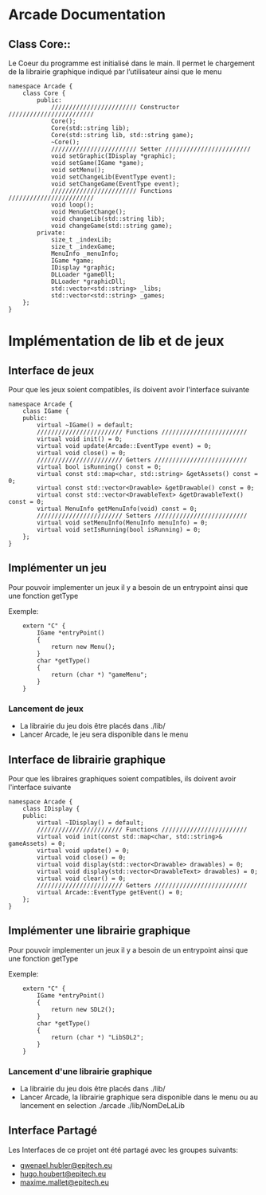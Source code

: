 
# Arcade Documentation

## Class Core::
Le Coeur du programme est initialisé dans le main. Il permet le chargement de la librairie graphique indiqué par l’utilisateur ainsi que le menu

```
namespace Arcade {
    class Core {
        public:
            //////////////////////// Constructor ////////////////////////
            Core();
            Core(std::string lib);
            Core(std::string lib, std::string game);
            ~Core();
            //////////////////////// Setter ////////////////////////
            void setGraphic(IDisplay *graphic);
            void setGame(IGame *game);
            void setMenu();
            void setChangeLib(EventType event);
            void setChangeGame(EventType event);
            //////////////////////// Functions ////////////////////////
            void loop();
            void MenuGetChange();
            void changeLib(std::string lib);
            void changeGame(std::string game);
        private:
            size_t _indexLib;
            size_t _indexGame;
            MenuInfo _menuInfo;
            IGame *game;
            IDisplay *graphic;
            DLLoader *gameDll;
            DLLoader *graphicDll;
            std::vector<std::string> _libs;
            std::vector<std::string> _games;
    };
}
```

# Implémentation de lib et de jeux

## Interface de jeux

Pour que les jeux soient compatibles, ils doivent avoir l'interface suivante

```
namespace Arcade {
    class IGame {
    public:
        virtual ~IGame() = default;
        //////////////////////// Functions ////////////////////////
        virtual void init() = 0;
        virtual void update(Arcade::EventType event) = 0;
        virtual void close() = 0;
        //////////////////////// Getters //////////////////////////
        virtual bool isRunning() const = 0;
        virtual const std::map<char, std::string> &getAssets() const = 0;
        virtual const std::vector<Drawable> &getDrawable() const = 0;
        virtual const std::vector<DrawableText> &getDrawableText() const = 0;
        virtual MenuInfo getMenuInfo(void) const = 0;
        //////////////////////// Setters //////////////////////////
        virtual void setMenuInfo(MenuInfo menuInfo) = 0;
        virtual void setIsRunning(bool isRunning) = 0;
    };
}
```
## Implémenter un jeu

Pour pouvoir implementer un jeux il y a besoin de un entrypoint ainsi que une fonction getType

Exemple:

```
    extern "C" {
        IGame *entryPoint()
        {
            return new Menu();
        }
        char *getType()
        {
            return (char *) "gameMenu";
        }
    }
```

### Lancement de jeux

- La librairie du jeu dois être placés dans ./lib/
- Lancer Arcade, le jeu sera disponible dans le menu

## Interface de librairie graphique

Pour que les libraires graphiques soient compatibles, ils doivent avoir l'interface suivante

```
namespace Arcade {
    class IDisplay {
    public:
        virtual ~IDisplay() = default;
        //////////////////////// Functions ////////////////////////
        virtual void init(const std::map<char, std::string>& gameAssets) = 0;
        virtual void update() = 0;
        virtual void close() = 0;
        virtual void display(std::vector<Drawable> drawables) = 0;
        virtual void display(std::vector<DrawableText> drawables) = 0;
        virtual void clear() = 0;
        //////////////////////// Getters //////////////////////////
        virtual Arcade::EventType getEvent() = 0;
    };
}
```
## Implémenter une librairie graphique

Pour pouvoir implementer un jeux il y a besoin de un entrypoint ainsi que une fonction getType

Exemple:

```
    extern "C" {
        IGame *entryPoint()
        {
            return new SDL2();
        }
        char *getType()
        {
            return (char *) "LibSDL2";
        }
    }
```

### Lancement d'une librairie graphique

- La librairie du jeu dois être placés dans ./lib/
- Lancer Arcade, la librairie graphique sera disponible dans le menu ou au lancement en selection ./arcade ./lib/NomDeLaLib




## Interface Partagé

Les Interfaces de ce projet ont été partagé avec les groupes suivants:

- gwenael.hubler@epitech.eu
- hugo.houbert@epitech.eu
- maxime.mallet@epitech.eu